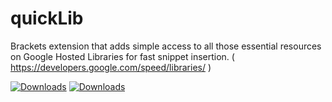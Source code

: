 quickLib 
==========

 Brackets extension that adds simple access to all those essential resources on Google Hosted Libraries for fast snippet insertion.
 ( https://developers.google.com/speed/libraries/ )


[![Downloads](https://badges.ml/brackets-quicklib/total.svg)](https://brackets-extension-badges.github.io#brackets-quicklib)      [![Downloads](https://badges.ml/brackets-quicklib/last-version.svg)](https://brackets-extension-badges.github.io#brackets-quicklib)
